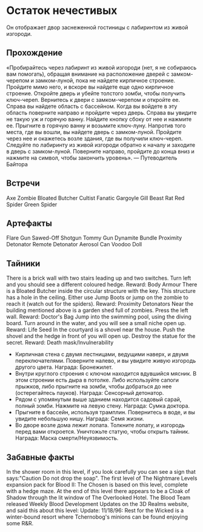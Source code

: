 # Остаток нечестивых

Он отображает двор заснеженной гостиницы с лабиринтом из живой изгороди.

## Прохождение

«Пробирайтесь через лабиринт из живой изгороди (нет, я не собираюсь вам помогать), обращая внимание на расположение дверей с замком-черепом и замком-луной, пока не найдете кирпичное строение. Пройдите мимо него, и вскоре вы найдете еще одно кирпичное строение. Откройте дверь и убейте толстого зомби, чтобы получить ключ-череп. Вернитесь к двери с замком-черепом и откройте ее. Справа вы найдете область с бассейном. Когда вы войдете в эту область поверните направо и пройдите через дверь. Справа вы увидите не такую уж и горячую ванну. Найдите кнопку сбоку от нее и нажмите ее. Прыгните в горячую ванну и возьмите ключ-луну. Напротив того места, где вы вошли, вы найдете дверь с замком-луной. Пройдите через нее и окажетесь возле здания, где вы получили ключ-череп. Следуйте по лабиринту из живой изгороди обратно к началу и заходите в дверь с замком-луной. Поверните направо, пройдите до конца вниз и нажмите на символ, чтобы закончить уровень». — Путеводитель Байтора

## Встречи

Axe Zombie
Bloated Butcher
Cultist
Fanatic
Gargoyle
Gill Beast
Rat
Red Spider
Green Spider

## Артефакты

Flare Gun
Sawed-Off Shotgun
Tommy Gun
Dynamite Bundle
Proximity Detonator
Remote Detonator
Aerosol Can
Voodoo Doll

## Тайники

There is a brick wall with two stairs leading up and two switches. Turn left and you should see a different coloured hedge. Reward: Body Armour
There is a Bloated Butcher inside the circular structure with the key. This structure has a hole in the ceiling. Either use Jump Boots or jump on the zombie to reach it (watch out for the spiders). Reward: Proximity Detonators
Near the building mentioned above is a garden shed full of zombies. Press the left wall. Reward: Doctor's Bag
Jump into the swimming pool, using the diving board. Turn around in the water, and you will see a small niche open up. Reward: Life Seed
In the courtyard is a shovel near the house. Push the shovel and the hedge in front of you will open up. Destroy the statue for the secret. Reward: Death mask/Invulnerability

* Кирпичная стена с двумя лестницами, ведущими наверх, и двумя переключателями. Поверните налево, и вы увидите живую изгородь другого цвета. Награда: Бронежилет.
* Внутри круглого строения с ключом находится вдувшийся мясник. В этом строении есть дыра в потолке. Либо используйте сапоги прыжков, либо прыгните на зомби, чтобы добраться до нее (остерегайтесь пауков). Награда: Сенсорный детонатор.
* Рядом с упомянутым выше зданием находится садовый сарай, полный зомби. Нажмите на левую стену. Награда: Сумка доктора.
* Прыгните в бассейн, используя трамплин. Повернитесь в воде, и вы увидите небольшую нишу. Награда: Семя жизни.
* Во дворе возле дома лежит лопата. Толкните лопату, и изгородь перед вами откроется. Уничтожьте статую, чтобы открыть тайник. Награда: Маска смерти/Неуязвимость.

## Забавные факты

In the shower room in this level, if you look carefully you can see a sign that says:"Caution Do not drop the soap".
The first level of The Nightmare Levels expansion pack for Blood II: The Chosen is based on this level, complete with a hedge maze.
At the end of this level there appears to be a Cloak of Shadow through the lit window of The Overlooked Hotel.
The Blood Team released Weekly Blood Development Updates on the 3D Realms website, and said this about this level:
Update: 11/18/96: Rest for the Wicked is a winter-bound resort where Tchernobog's minions can be found enjoying some R&R.
